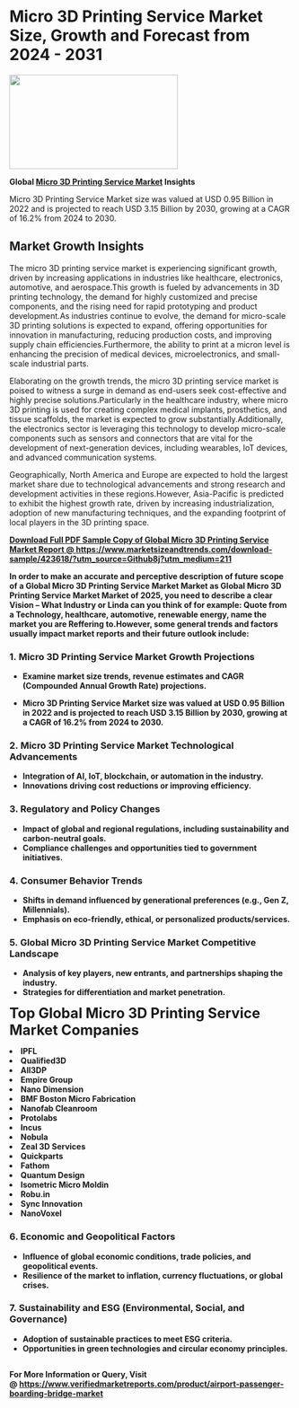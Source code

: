 <H1>Micro 3D Printing Service Market Size, Growth and Forecast from 2024 - 2031</H1><img class="aligncenter size-medium wp-image-584254" src="https://thirdeyenews.in/wp-content/uploads/2024/09/Global-Market-Research-300x168.jpeg" alt="" width="300" height="168" /><p><strong>Global&nbsp;<a href="https://www.marketsizeandtrends.com/download-sample/423618/?utm_source=Github8j?utm_medium=211">Micro 3D Printing Service Market</a> Insights</strong></p><p>Micro 3D Printing Service Market size was valued at USD 0.95 Billion in 2022 and is projected to reach USD 3.15 Billion by 2030, growing at a CAGR of 16.2% from 2024 to 2030.</p><p><h2>Market Growth Insights</h2> <p>The micro 3D printing service market is experiencing significant growth, driven by increasing applications in industries like healthcare, electronics, automotive, and aerospace.This growth is fueled by advancements in 3D printing technology, the demand for highly customized and precise components, and the rising need for rapid prototyping and product development.As industries continue to evolve, the demand for micro-scale 3D printing solutions is expected to expand, offering opportunities for innovation in manufacturing, reducing production costs, and improving supply chain efficiencies.Furthermore, the ability to print at a micron level is enhancing the precision of medical devices, microelectronics, and small-scale industrial parts.</p> <p><strong><a href="#"></a></strong></p> <p>Elaborating on the growth trends, the micro 3D printing service market is poised to witness a surge in demand as end-users seek cost-effective and highly precise solutions.Particularly in the healthcare industry, where micro 3D printing is used for creating complex medical implants, prosthetics, and tissue scaffolds, the market is expected to grow substantially.Additionally, the electronics sector is leveraging this technology to develop micro-scale components such as sensors and connectors that are vital for the development of next-generation devices, including wearables, IoT devices, and advanced communication systems.</p> <p>Geographically, North America and Europe are expected to hold the largest market share due to technological advancements and strong research and development activities in these regions.However, Asia-Pacific is predicted to exhibit the highest growth rate, driven by increasing industrialization, adoption of new manufacturing techniques, and the expanding footprint of local players in the 3D printing space.</p> <p><strong><a href="#"></p><p><span class=""><strong>Download Full PDF Sample Copy of Global Micro 3D Printing Service Market Report</strong> @ <a href="https://www.marketsizeandtrends.com/download-sample/423618/?utm_source=Github8j?utm_medium=211" target="_blank">https://www.marketsizeandtrends.com/download-sample/423618/?utm_source=Github8j?utm_medium=211</a></span></p><p>In order to make an accurate and perceptive description of future scope of a Global&nbsp;Micro 3D Printing Service Market Market as Global&nbsp;Micro 3D Printing Service Market Market of 2025, you need to describe a clear Vision &ndash; What Industry or Linda can you think of for example: Quote from a Technology, healthcare, automotive, renewable energy, name the market you are Reffering to.However, some general trends and factors usually impact market reports and their future outlook include:</p><h3>1.&nbsp;<strong>Micro 3D Printing Service Market Growth Projections</strong></h3><ul><li>Examine market size trends, revenue estimates and CAGR (Compounded Annual Growth Rate) projections.</li><li><p>Micro 3D Printing Service Market size was valued at USD 0.95 Billion in 2022 and is projected to reach USD 3.15 Billion by 2030, growing at a CAGR of 16.2% from 2024 to 2030.</p></li></ul><h3>2.&nbsp;<strong>Micro 3D Printing Service Market Technological Advancements</strong></h3><ul><li>Integration of AI, IoT, blockchain, or automation in the industry.</li><li>Innovations driving cost reductions or improving efficiency.</li></ul><h3>3.&nbsp;<strong>Regulatory and Policy Changes</strong></h3><ul><li>Impact of global and regional regulations, including sustainability and carbon-neutral goals.</li><li>Compliance challenges and opportunities tied to government initiatives.</li></ul><h3>4.&nbsp;<strong>Consumer Behavior Trends</strong></h3><ul><li>Shifts in demand influenced by generational preferences (e.g., Gen Z, Millennials).</li><li>Emphasis on eco-friendly, ethical, or personalized products/services.</li></ul><h3>5.&nbsp;<strong>Global Micro 3D Printing Service Market Competitive Landscape</strong></h3><ul><li>Analysis of key players, new entrants, and partnerships shaping the industry.</li><li>Strategies for differentiation and market penetration.</li></ul><p data-pm-slice="1 1 []"><span style="color: inherit; font-family: inherit; font-size: 25px;">Top Global Micro 3D Printing Service Market Companies</span></p><div class="" data-test-id=""><p><li>IPFL</li><li> Qualified3D</li><li> All3DP</li><li> Empire Group</li><li> Nano Dimension</li><li> BMF Boston Micro Fabrication</li><li> Nanofab Cleanroom</li><li> Protolabs</li><li> Incus</li><li> Nobula</li><li> Zeal 3D Services</li><li> Quickparts</li><li> Fathom</li><li> Quantum Design</li><li> Isometric Micro Moldin</li><li> Robu.in</li><li> Sync Innovation</li><li> NanoVoxel</li></p></div><h3>6.&nbsp;<strong>Economic and Geopolitical Factors</strong></h3><ul><li>Influence of global economic conditions, trade policies, and geopolitical events.</li><li>Resilience of the market to inflation, currency fluctuations, or global crises.</li></ul><h3>7.&nbsp;<strong>Sustainability and ESG (Environmental, Social, and Governance)</strong></h3><ul><li>Adoption of sustainable practices to meet ESG criteria.</li><li>Opportunities in green technologies and circular economy principles.</li></ul><h2><strong style="font-size: 14px;">For More Information or Query, Visit @&nbsp;</strong><a style="background-color: #ffffff; font-size: 14px;" href="https://www.marketsizeandtrends.com/report/micro-3d-printing-service-market/" target="_blank">https://www.verifiedmarketreports.com/product/airport-passenger-boarding-bridge-market</a></h2>